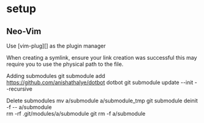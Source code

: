 # setup
## Neo-Vim
Use [vim-plug][] as the plugin manager

When creating a symlink, ensure your link creation was successful this may require you to use the physical path to the file.

Adding submodules
git submodule add https://github.com/anishathalye/dotbot dotbot
git submodule update --init --recursive

Delete submodules
mv a/submodule a/submodule_tmp
git submodule deinit -f -- a/submodule    
rm -rf .git/modules/a/submodule
git rm -f a/submodule



